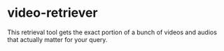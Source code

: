 # video-retriever
This retrieval tool gets the exact portion of a bunch of videos and audios that actually matter for your query.
